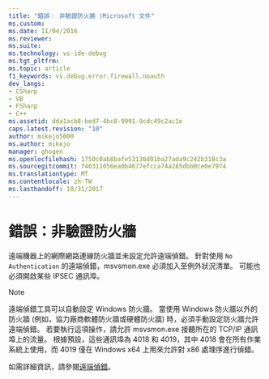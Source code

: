 ```yaml
---
title: "錯誤： 非驗證防火牆 |Microsoft 文件"
ms.custom: 
ms.date: 11/04/2016
ms.reviewer: 
ms.suite: 
ms.technology: vs-ide-debug
ms.tgt_pltfrm: 
ms.topic: article
f1_keywords: vs.debug.error.firewall.noauth
dev_langs:
- CSharp
- VB
- FSharp
- C++
ms.assetid: dda1acb8-bed7-4bc8-9991-9cdc49c2ac1e
caps.latest.revision: "10"
author: mikejo5000
ms.author: mikejo
manager: ghogen
ms.openlocfilehash: 1750c0ab8bafe53136d01ba27ada9c242b318c3a
ms.sourcegitcommit: f40311056ea0b4677efcca74a285dbb0ce0e7974
ms.translationtype: MT
ms.contentlocale: zh-TW
ms.lasthandoff: 10/31/2017
---
```

# <a name="error-firewall-no-authentication"></a>錯誤：非驗證防火牆
遠端機器上的網際網路連線防火牆並未設定允許遠端偵錯。 針對使用 `No Authentication` 的遠端偵錯，msvsmon.exe 必須加入至例外狀況清單。 可能也必須開啟某些 IPSEC 通訊埠。  
  
> [!NOTE]
>  遠端偵錯工具可以自動設定 Windows 防火牆。 當使用 Windows 防火牆以外的防火牆 (例如，協力廠商軟體防火牆或硬體防火牆) 時，必須手動設定防火牆允許遠端偵錯。 若要執行這項操作，請允許 msvsmon.exe 接聽所在的 TCP/IP 通訊埠上的流量。 根據預設，這些通訊埠為 4018 和 4019，其中 4018 會在所有作業系統上使用，而 4019 僅在 Windows x64 上用來允許對 x86 處理序進行偵錯。  
  
 如需詳細資訊，請參閱[遠端偵錯](../debugger/remote-debugging.md)。